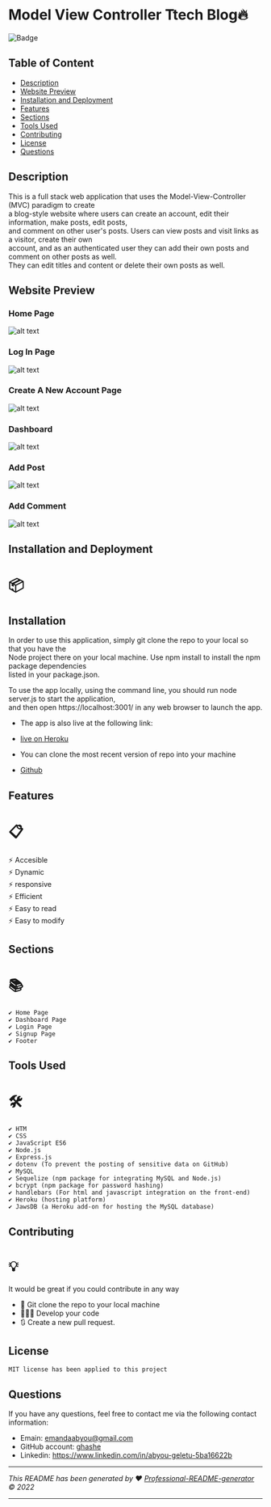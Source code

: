# Model View Controller Ttech Blog🔥

![Badge](https://img.shields.io/badge/License-MIT-blue.svg)

## Table of Content

- [Description](#description)
- [Website Preview](#website-preview)
- [Installation and Deployment](#installation-and-deployment)
- [Features](#features)
- [Sections](#sections)
- [Tools Used](#tools-used)
- [Contributing](#contributing)
- [License](#license)
- [Questions](#questions)

## Description

This is a full stack web application that uses the Model-View-Controller (MVC) paradigm to create <br/>
a blog-style website where users can create an account, edit their information, make posts, edit posts, <br/>
and comment on other user's posts. Users can view posts and visit links as a visitor, create their own <br/>
account, and as an authenticated user they can add their own posts and comment on other posts as well. <br/>
They can edit titles and content or delete their own posts as well.

## Website Preview

### Home Page

![alt text](./assets/images/home-page.png)

### Log In Page

![alt text](./assets/images/login-page.png)

### Create A New Account Page

![alt text](./assets/images/signup-page.png)

### Dashboard

![alt text](./assets/images/dashboard.png)

### Add Post

![alt text](./assets/images/add-post-page.png)

### Add Comment

![alt text](./assets/images/add-comment-page.png)

## Installation and Deployment

# 📦

## Installation

In order to use this application, simply git clone the repo to your local so that you have the <br/>
Node project there on your local machine. Use npm install to install the npm package dependencies <br/>
listed in your package.json.

To use the app locally, using the command line, you should run node server.js to start the application, <br/>
and then open https://localhost:3001/ in any web browser to launch the app.

- The app is also live at the following link:
- [live on Heroku](https://aqueous-meadow-86713.herokuapp.com/)

- You can clone the most recent version of repo into your machine
- [Github](https://github.com/ghashe/model-view-controller-tech-blog)

## Features

# 📋

⚡️ Accesible  
⚡️ Dynamic  
⚡️ responsive  
⚡️ Efficient  
⚡️ Easy to read  
⚡️ Easy to modify

## Sections

# 📚

    ✔️ Home Page
    ✔️ Dashboard Page
    ✔️ Login Page
    ✔️ Signup Page
    ✔️ Footer

## Tools Used

# 🛠️

    ✔️ HTM
    ✔️ CSS
    ✔️ JavaScript ES6
    ✔️ Node.js
    ✔️ Express.js
    ✔️ dotenv (To prevent the posting of sensitive data on GitHub)
    ✔️ MySQL
    ✔️ Sequelize (npm package for integrating MySQL and Node.js)
    ✔️ bcrypt (npm package for password hashing)
    ✔️ handlebars (For html and javascript integration on the front-end)
    ✔️ Heroku (hosting platform)
    ✔️ JawsDB (a Heroku add-on for hosting the MySQL database)

## Contributing

# 💡

It would be great if you could contribute in any way

- 👯 Git clone the repo to your local machine
- 🔨🔨🔨 Develop your code
- 🔃 Create a new pull request.

## License

    MIT license has been applied to this project

## Questions

If you have any questions, feel free to contact me via the following contact information:

- Emain: emandaabyou@gmail.com
- GitHub account: [ghashe](https://github.com/ghashe)
- Linkedin: https://www.linkedin.com/in/abyou-geletu-5ba16622b

---

_This README has been generated by ❤ [Professional-README-generator](https://github.com/ghashe/professional-README-generator) © 2022_

---
